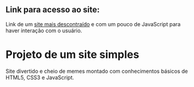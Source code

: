 ## Link para acesso ao site:
Link de um [site mais descontraído](https://andersonr-o.github.io/Html-Css/projeto-site-simples/index-site.html) e com um pouco de JavaScript para haver interação com o usuário.

# Projeto de um site simples
Site divertido e cheio de memes montado com conhecimentos básicos de HTML5, CSS3 e JavaScript.
